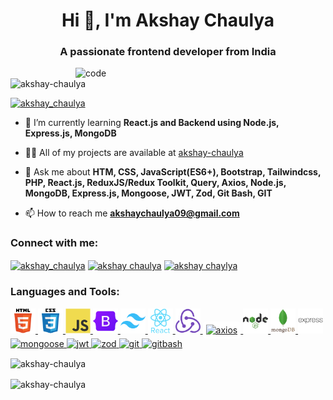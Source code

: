<h1 align="center">Hi 👋, I'm Akshay Chaulya</h1>
<h3 align="center">A passionate frontend developer from India</h3>

<img align="right" src="https://encrypted-tbn0.gstatic.com/images?q=tbn:ANd9GcTgmXy69YzLGpXQPHvzqK837u_fkSiFu5cg7Q&usqp=CAU" alt="code" 
width="400px">

<p align="left"> <img src="https://komarev.com/ghpvc/?username=akshay-chaulya&label=Profile%20views&color=0e75b6&style=flat" alt="akshay-chaulya" /> </p>

<p align="left"> <a href="https://twitter.com/akshay_chaulya" target="blank"><img src="https://img.shields.io/twitter/follow/akshay_chaulya?logo=twitter&style=for-the-badge" alt="akshay_chaulya" /></a> </p>

- 🌱 I’m currently learning **React.js and Backend using Node.js, Express.js, MongoDB**

- 👨‍💻 All of my projects are available at [akshay-chaulya](https://github.com/akshay-chaulya/)

- 💬 Ask me about **HTM, CSS, JavaScript(ES6+), Bootstrap, Tailwindcss, PHP, React.js,  ReduxJS/Redux Toolkit, Query, Axios, Node.js, MongoDB, Express.js, Mongoose, JWT, Zod, Git Bash, GIT**

- 📫 How to reach me **akshaychaulya09@gmail.com**

<h3 align="left">Connect with me:</h3>
<p align="left">
<a href="https://twitter.com/akshay_chaulya" target="blank"><img align="center" src="https://raw.githubusercontent.com/rahuldkjain/github-profile-readme-generator/master/src/images/icons/Social/twitter.svg" alt="akshay_chaulya" height="30" width="40" /></a>
<a href="https://www.linkedin.com/in/akshay-chaulya-5674552b3/" target="blank"><img align="center" src="https://raw.githubusercontent.com/rahuldkjain/github-profile-readme-generator/master/src/images/icons/Social/linked-in-alt.svg" alt="akshay chaulya" height="30" width="40" /></a>
<a href="https://www.instagram.com/akshay_chaulya/" target="blank"><img align="center" src="https://raw.githubusercontent.com/rahuldkjain/github-profile-readme-generator/master/src/images/icons/Social/instagram.svg" alt="akshay chaylya" height="30" width="40" /></a>
</p>

<h3 align="left">Languages and Tools:</h3>
<p align="left">
  <a href="https://www.w3.org/html/" target="_blank" rel="noreferrer">
    <img src="https://raw.githubusercontent.com/devicons/devicon/master/icons/html5/html5-original-wordmark.svg" alt="html5" width="40" height="40"/>
  </a>
  <a href="https://www.w3schools.com/css/" target="_blank" rel="noreferrer">
    <img src="https://raw.githubusercontent.com/devicons/devicon/master/icons/css3/css3-original-wordmark.svg" alt="css3" width="40" height="40"/>
  </a>
  <a href="https://developer.mozilla.org/en-US/docs/Web/JavaScript" target="_blank" rel="noreferrer">
    <img src="https://raw.githubusercontent.com/devicons/devicon/master/icons/javascript/javascript-original.svg" alt="javascript" width="40" height="40"/>
  </a>
  <a href="https://getbootstrap.com" target="_blank" rel="noreferrer">
    <img src="https://raw.githubusercontent.com/devicons/devicon/master/icons/bootstrap/bootstrap-original.svg" alt="bootstrap" width="40" height="40"/>
  </a>
  <a href="https://tailwindcss.com" target="_blank" rel="noreferrer">
    <img src="https://raw.githubusercontent.com/devicons/devicon/master/icons/tailwindcss/tailwindcss-original.svg" alt="tailwindcss" width="40" height="40"/>
  </a>
  <a href="https://reactjs.org" target="_blank" rel="noreferrer">
    <img src="https://raw.githubusercontent.com/devicons/devicon/master/icons/react/react-original-wordmark.svg" alt="react" width="40" height="40"/>
  </a>
  <a href="https://redux.js.org/" target="_blank" rel="noreferrer">
    <img src="https://raw.githubusercontent.com/devicons/devicon/master/icons/redux/redux-original.svg" alt="redux" width="40" height="40"/>
  <a href="https://axios-http.com/" target="_blank" rel="noreferrer">
  <img src="https://upload.wikimedia.org/wikipedia/commons/c/c8/Axios_logo_%282020%29.svg" alt="axios" width="40" height="40" style="background-color: white; padding: 5px; border-radius: 5px;"/>
</a>
  <!-- Node.js -->
  <a href="https://nodejs.org" target="_blank" rel="noreferrer">
    <img src="https://raw.githubusercontent.com/devicons/devicon/master/icons/nodejs/nodejs-original-wordmark.svg" alt="nodejs" width="40" height="40"/>
  </a>
  <!-- MongoDB -->
  <a href="https://www.mongodb.com/" target="_blank" rel="noreferrer">
    <img src="https://raw.githubusercontent.com/devicons/devicon/master/icons/mongodb/mongodb-original-wordmark.svg" alt="mongodb" width="40" height="40"/>
  </a>
  <!-- Express.js -->
  <a href="https://expressjs.com" target="_blank" rel="noreferrer">
    <img src="https://raw.githubusercontent.com/devicons/devicon/master/icons/express/express-original-wordmark.svg" alt="express" width="40" height="40"/>
  </a>
  <!-- Mongoose -->
  <a href="https://mongoosejs.com" target="_blank" rel="noreferrer">
    <img src="https://avatars.githubusercontent.com/u/7552965?s=200&v=4" alt="mongoose" width="40" height="40"/>
  </a>
  <a href="https://jwt.io/" target="_blank" rel="noreferrer">
    <img src="https://seeklogo.com/images/J/jwt-logo-65D86B4640-seeklogo.com.png" alt="jwt" width="40" height="40"/>
  </a>
  <a href="https://zod.dev/" target="_blank" rel="noreferrer">
    <img src="https://avatars.githubusercontent.com/u/66828207?s=200&v=4" alt="zod" width="40" height="40"/>
  </a>
  <a href="https://git-scm.com/" target="_blank" rel="noreferrer">
    <img src="https://www.vectorlogo.zone/logos/git-scm/git-scm-icon.svg" alt="git" width="40" height="40"/>
  </a>
  <a href="https://gitforwindows.org/" target="_blank" rel="noreferrer">
    <img src="https://encrypted-tbn0.gstatic.com/images?q=tbn:ANd9GcQEhuQZklbK0-XpvaT_i77UHiSHZsROwSzFGg&s" alt="gitbash" width="40" height="40"/>
  </a>
</p>



<p><img align="center" src="https://github-readme-stats.vercel.app/api/top-langs?username=akshay-chaulya&show_icons=true&locale=en&layout=compact" alt="akshay-chaulya" /></p>

<p><img align="center" src="https://github-readme-streak-stats.herokuapp.com/?user=akshay-chaulya&" alt="akshay-chaulya" /></p>
